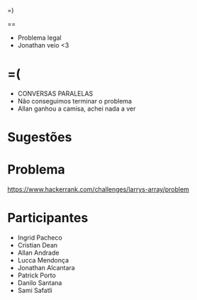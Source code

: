 =)

==
- Problema legal
- Jonathan veio <3

=(
==

- CONVERSAS PARALELAS
- Não conseguimos terminar o problema
- Allan ganhou a camisa, achei nada a ver

Sugestões
=========

Problema
========

https://www.hackerrank.com/challenges/larrys-array/problem

Participantes
=============
- Ingrid Pacheco
- Cristian Dean
- Allan Andrade
- Lucca Mendonça
- Jonathan Alcantara
- Patrick Porto
- Danilo Santana
- Sami Safatli